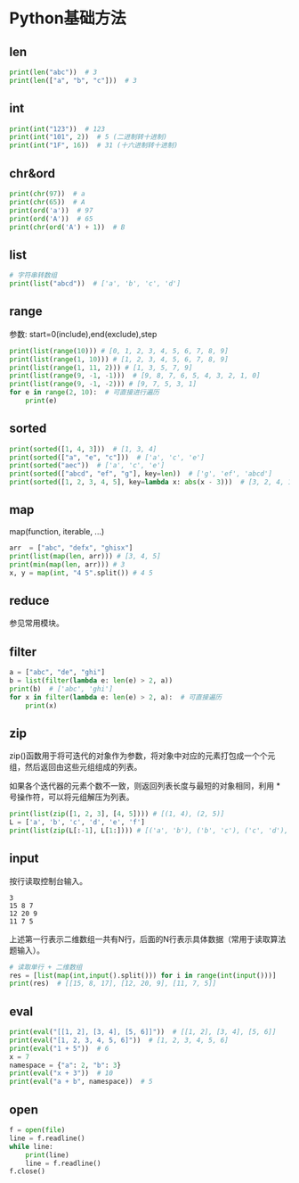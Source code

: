 # Python基础方法
## len
```python
print(len("abc"))  # 3
print(len(["a", "b", "c"]))  # 3
```
## int
```python
print(int("123"))  # 123
print(int("101", 2))  # 5 (二进制转十进制)
print(int("1F", 16))  # 31 (十六进制转十进制)
```
## chr&ord
```python
print(chr(97))  # a
print(chr(65))  # A
print(ord('a'))  # 97
print(ord('A'))  # 65
print(chr(ord('A') + 1))  # B
```

## list
```python
# 字符串转数组
print(list("abcd"))  # ['a', 'b', 'c', 'd']
```

## range
参数: start=0(include),end(exclude),step
```python
print(list(range(10))) # [0, 1, 2, 3, 4, 5, 6, 7, 8, 9]
print(list(range(1, 10))) # [1, 2, 3, 4, 5, 6, 7, 8, 9]
print(list(range(1, 11, 2))) # [1, 3, 5, 7, 9]
print(list(range(9, -1, -1)))  # [9, 8, 7, 6, 5, 4, 3, 2, 1, 0]
print(list(range(9, -1, -2))) # [9, 7, 5, 3, 1]
for e in range(2, 10):  # 可直接进行遍历 
    print(e)
```

## sorted
```python
print(sorted([1, 4, 3]))  # [1, 3, 4]
print(sorted(["a", "e", "c"]))  # ['a', 'c', 'e']
print(sorted("aec"))  # ['a', 'c', 'e']
print(sorted(["abcd", "ef", "g"], key=len))  # ['g', 'ef', 'abcd']
print(sorted([1, 2, 3, 4, 5], key=lambda x: abs(x - 3)))  # [3, 2, 4, 1, 5]
```

## map
map(function, iterable, ...)
```python
arr  = ["abc", "defx", "ghisx"]
print(list(map(len, arr))) # [3, 4, 5]
print(min(map(len, arr))) # 3
x, y = map(int, "4 5".split()) # 4 5
```

## reduce
参见常用模块。

## filter
```python
a = ["abc", "de", "ghi"]
b = list(filter(lambda e: len(e) > 2, a))
print(b)  # ['abc', 'ghi']
for x in filter(lambda e: len(e) > 2, a):  # 可直接遍历
    print(x)
```

## zip

zip()函数用于将可迭代的对象作为参数，将对象中对应的元素打包成一个个元组，然后返回由这些元组组成的列表。

如果各个迭代器的元素个数不一致，则返回列表长度与最短的对象相同，利用 * 号操作符，可以将元组解压为列表。

```python
print(list(zip([1, 2, 3], [4, 5]))) # [(1, 4), (2, 5)]
L = ['a', 'b', 'c', 'd', 'e', 'f']
print(list(zip(L[:-1], L[1:]))) # [('a', 'b'), ('b', 'c'), ('c', 'd'), ('d', 'e'), ('e', 'f')]
```

## input
按行读取控制台输入。
```
3
15 8 7
12 20 9
11 7 5
```
上述第一行表示二维数组一共有N行，后面的N行表示具体数据（常用于读取算法题输入）。
```python
# 读取单行 + 二维数组
res = [list(map(int,input().split())) for i in range(int(input()))]
print(res)  # [[15, 8, 17], [12, 20, 9], [11, 7, 5]]
```

## eval
```python
print(eval("[[1, 2], [3, 4], [5, 6]]"))  # [[1, 2], [3, 4], [5, 6]]
print(eval("[1, 2, 3, 4, 5, 6]"))  # [1, 2, 3, 4, 5, 6]
print(eval("1 + 5"))  # 6
x = 7
namespace = {"a": 2, "b": 3}
print(eval("x + 3"))  # 10
print(eval("a + b", namespace))  # 5
```

## open
```python
f = open(file)
line = f.readline()
while line:
    print(line)
    line = f.readline()
f.close()
```